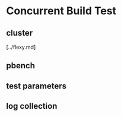 
# Concurrent Build Test

## cluster

[../flexy.md]

## pbench

## test parameters

## log collection

